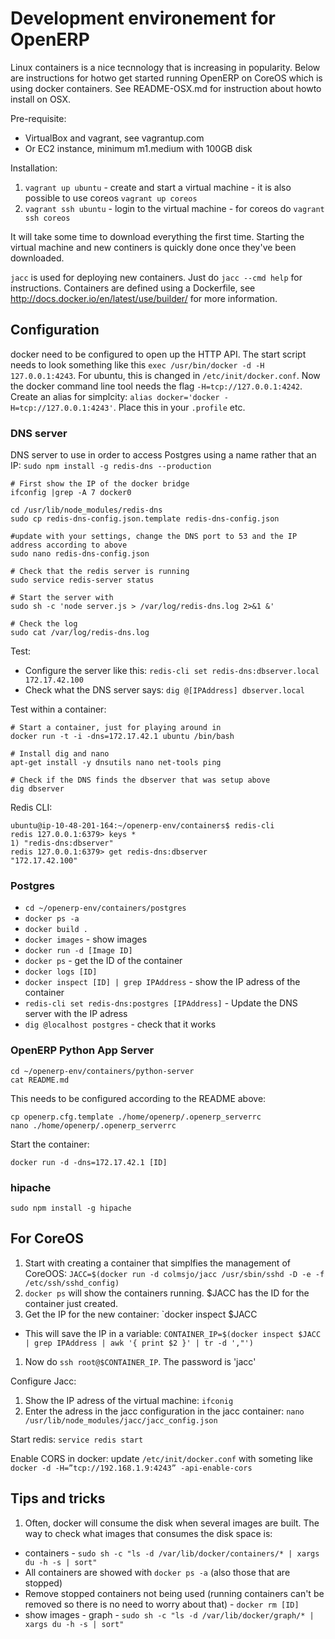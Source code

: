 Development environement for OpenERP
====================================

Linux containers is a nice tecnnology that is increasing in popularity. Below are instructions
for hotwo get started running OpenERP on CoreOS which is using docker containers. See README-OSX.md
for instruction about howto install on OSX.


Pre-requisite:

 * VirtualBox and vagrant, see vagrantup.com
 * Or EC2 instance, minimum m1.medium with 100GB disk

Installation:

1. `vagrant up ubuntu` - create and start a virtual machine - it is also possible to use coreos `vagrant up coreos` 
1. `vagrant ssh ubuntu` - login to the virtual machine - for coreos do `vagrant ssh coreos`

It will take some time to download everything the first time. Starting the virtual machine and
new continers is quickly done once they've been downloaded.

`jacc` is used for deploying new containers. Just do `jacc --cmd help` for instructions. Containers are defined using a Dockerfile,
see http://docs.docker.io/en/latest/use/builder/ for more information.


Configuration
------------

docker need to be configured to open up the HTTP API. The start script needs to look something like this `exec /usr/bin/docker -d -H 127.0.0.1:4243`.
For ubuntu, this is changed in `/etc/init/docker.conf`. Now the docker command line tool needs the flag `-H=tcp://127.0.0.1:4242`. Create
an alias for simplcity: `alias docker='docker -H=tcp://127.0.0.1:4243'`. Place this in your `.profile` etc.


### DNS server

DNS server to use in order to access Postgres using a name rather that an IP: `sudo npm install -g redis-dns --production`

```
# First show the IP of the docker bridge
ifconfig |grep -A 7 docker0

cd /usr/lib/node_modules/redis-dns
sudo cp redis-dns-config.json.template redis-dns-config.json

#update with your settings, change the DNS port to 53 and the IP address according to above
sudo nano redis-dns-config.json

# Check that the redis server is running
sudo service redis-server status

# Start the server with
sudo sh -c 'node server.js > /var/log/redis-dns.log 2>&1 &'

# Check the log
sudo cat /var/log/redis-dns.log
```

Test:

 * Configure the server like this: `redis-cli set redis-dns:dbserver.local 172.17.42.100`
 * Check what the DNS server says: `dig @[IPAddress] dbserver.local`


Test within a container:


```
# Start a container, just for playing around in
docker run -t -i -dns=172.17.42.1 ubuntu /bin/bash

# Install dig and nano
apt-get install -y dnsutils nano net-tools ping

# Check if the DNS finds the dbserver that was setup above
dig dbserver
```


Redis CLI:

```
ubuntu@ip-10-48-201-164:~/openerp-env/containers$ redis-cli
redis 127.0.0.1:6379> keys *
1) "redis-dns:dbserver"
redis 127.0.0.1:6379> get redis-dns:dbserver
"172.17.42.100"
```


### Postgres

 * `cd ~/openerp-env/containers/postgres`
 * `docker ps -a`
 * `docker build .`
 * `docker images` - show images
 * `docker run -d [Image ID]`
 * `docker ps` - get the ID of the container 
 * `docker logs [ID]`
 * `docker inspect [ID] | grep IPAddress` - show the IP adress of the container
 * `redis-cli set redis-dns:postgres [IPAddress]` - Update the DNS server with the IP adress
 * `dig @localhost postgres` - check that it works


### OpenERP Python App Server


```
cd ~/openerp-env/containers/python-server
cat README.md 
```

This needs to be configured according to the README above:

```
cp openerp.cfg.template ./home/openerp/.openerp_serverrc
nano ./home/openerp/.openerp_serverrc
```

Start the container:

```
docker run -d -dns=172.17.42.1 [ID]
```



### hipache

`sudo npm install -g hipache`


## For CoreOS

1. Start with creating a container that simplfies the management of CoreOOS: `JACC=$(docker run -d colmsjo/jacc /usr/sbin/sshd -D -e -f /etc/ssh/sshd_config)`
1. `docker ps` will show the containers running. $JACC has the ID for the container just created.
1. Get the IP for the new container: `docker inspect $JACC
 * This will save the IP in a variable: `CONTAINER_IP=$(docker inspect $JACC | grep IPAddress | awk '{ print $2 }' | tr -d ',"')`
1. Now do `ssh root@$CONTAINER_IP`. The password is 'jacc'


Configure Jacc:

1. Show the IP adress of the virtual machine: `ifconig`
1. Enter the adress in the jacc configuration in the jacc container: `nano /usr/lib/node_modules/jacc/jacc_config.json`


Start redis: `service redis start`

Enable CORS in docker: update `/etc/init/docker.conf` with someting like `docker -d -H=”tcp://192.168.1.9:4243” -api-enable-cors`



Tips and tricks
--------------

1. Often, docker will consume the disk when several images are built. The way to check what images that consumes the disk space is:
 * containers - `sudo sh -c "ls -d /var/lib/docker/containers/* | xargs du -h -s | sort"`
 * All containers are showed with `docker ps -a` (also those that are stopped)
 * Remove stopped containers not being used (running containers can't be removed so there is no need to worry about that) - `docker rm [ID]`
 * show images - graph      - `sudo sh -c "ls -d /var/lib/docker/graph/* | xargs du -h -s | sort"`


